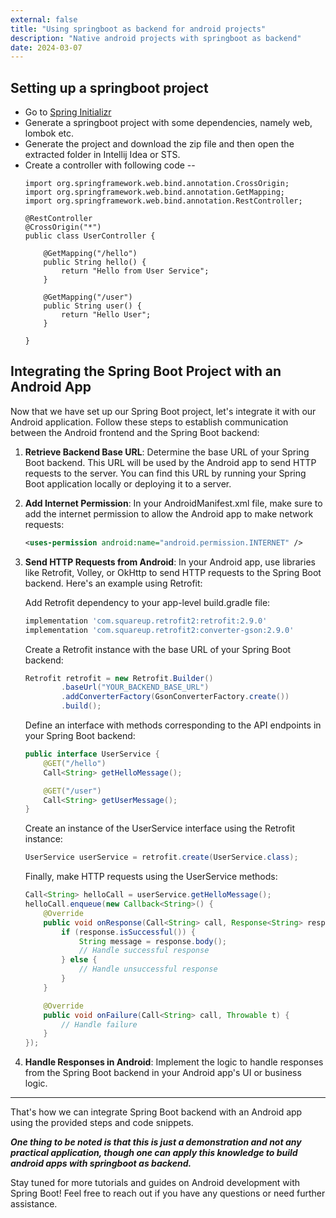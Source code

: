 ```yaml
---
external: false
title: "Using springboot as backend for android projects"
description: "Native android projects with springboot as backend"
date: 2024-03-07
---
```


## Setting up a springboot project

- Go to [Spring Initializr](https://start.spring.io)
- Generate a springboot project with some dependencies, namely web, lombok etc.
- Generate the project and download the zip file and then open the extracted folder in Intellij Idea or STS.
- Create a controller with following code --
    ```
    import org.springframework.web.bind.annotation.CrossOrigin;
    import org.springframework.web.bind.annotation.GetMapping;
    import org.springframework.web.bind.annotation.RestController;

    @RestController
    @CrossOrigin("*")
    public class UserController {

        @GetMapping("/hello")
        public String hello() {
            return "Hello from User Service";
        }

        @GetMapping("/user")
        public String user() {
            return "Hello User";
        }

    }
    
    ```

## Integrating the Spring Boot Project with an Android App

Now that we have set up our Spring Boot project, let's integrate it with our Android application. Follow these steps to establish communication between the Android frontend and the Spring Boot backend:

1. **Retrieve Backend Base URL**: Determine the base URL of your Spring Boot backend. This URL will be used by the Android app to send HTTP requests to the server. You can find this URL by running your Spring Boot application locally or deploying it to a server.

2. **Add Internet Permission**: In your AndroidManifest.xml file, make sure to add the internet permission to allow the Android app to make network requests:
    ```xml
    <uses-permission android:name="android.permission.INTERNET" />
    ```

3. **Send HTTP Requests from Android**: In your Android app, use libraries like Retrofit, Volley, or OkHttp to send HTTP requests to the Spring Boot backend. Here's an example using Retrofit:

    Add Retrofit dependency to your app-level build.gradle file:
    ```gradle
    implementation 'com.squareup.retrofit2:retrofit:2.9.0'
    implementation 'com.squareup.retrofit2:converter-gson:2.9.0'
    ```

    Create a Retrofit instance with the base URL of your Spring Boot backend:
    ```java
    Retrofit retrofit = new Retrofit.Builder()
            .baseUrl("YOUR_BACKEND_BASE_URL")
            .addConverterFactory(GsonConverterFactory.create())
            .build();
    ```

    Define an interface with methods corresponding to the API endpoints in your Spring Boot backend:
    ```java
    public interface UserService {
        @GET("/hello")
        Call<String> getHelloMessage();

        @GET("/user")
        Call<String> getUserMessage();
    }
    ```

    Create an instance of the UserService interface using the Retrofit instance:
    ```java
    UserService userService = retrofit.create(UserService.class);
    ```

    Finally, make HTTP requests using the UserService methods:
    ```java
    Call<String> helloCall = userService.getHelloMessage();
    helloCall.enqueue(new Callback<String>() {
        @Override
        public void onResponse(Call<String> call, Response<String> response) {
            if (response.isSuccessful()) {
                String message = response.body();
                // Handle successful response
            } else {
                // Handle unsuccessful response
            }
        }

        @Override
        public void onFailure(Call<String> call, Throwable t) {
            // Handle failure
        }
    });
    ```

4. **Handle Responses in Android**: Implement the logic to handle responses from the Spring Boot backend in your Android app's UI or business logic.

---

That's how we can integrate Spring Boot backend with an Android app using the provided steps and code snippets.

**_One thing to be noted is that this is just a demonstration and not any practical application, though one can apply this knowledge to build android apps with springboot as backend._**

Stay tuned for more tutorials and guides on Android development with Spring Boot! Feel free to reach out if you have any questions or need further assistance.
